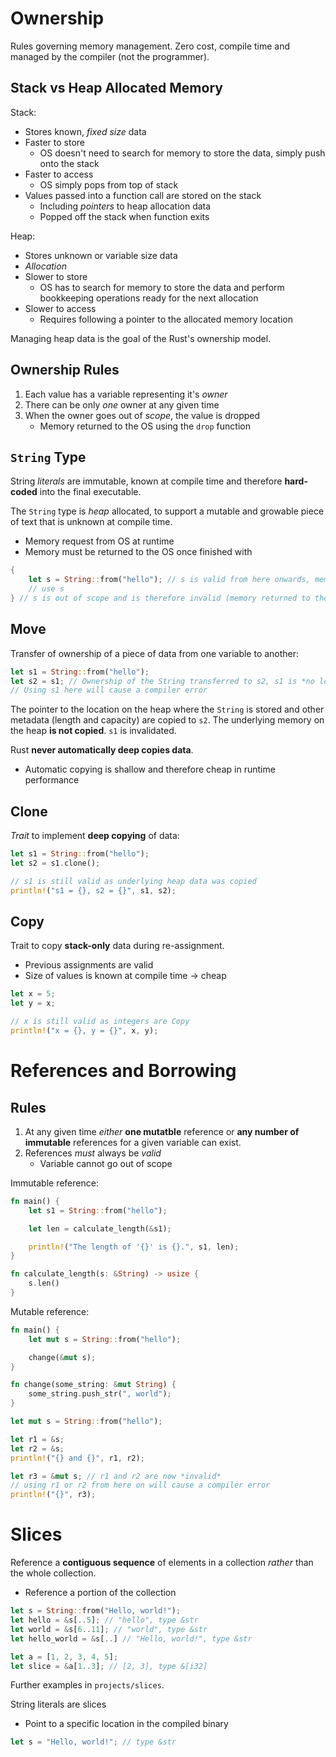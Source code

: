 # Ownership

Rules governing memory management. Zero cost, compile time and managed by the
compiler (not the programmer).

## Stack vs Heap Allocated Memory

Stack:

- Stores known, _fixed size_ data
- Faster to store
  - OS doesn't need to search for memory to store the data, simply push onto
    the stack
- Faster to access
  - OS simply pops from top of stack
- Values passed into a function call are stored on the stack
  - Including _pointers_ to heap allocation data
  - Popped off the stack when function exits

Heap:

- Stores unknown or variable size data
- _Allocation_
- Slower to store
  - OS has to search for memory to store the data and perform bookkeeping operations
    ready for the next allocation
- Slower to access
  - Requires following a pointer to the allocated memory location

Managing heap data is the goal of the Rust's ownership model.

## Ownership Rules

1. Each value has a variable representing it's _owner_
2. There can be only _one_ owner at any given time
3. When the owner goes out of _scope_, the value is dropped
   - Memory returned to the OS using the `drop` function

## `String` Type

String _literals_ are immutable, known at compile time and therefore **hard-coded**
into the final executable.

The `String` type is _heap_ allocated, to support a mutable and growable piece of text
that is unknown at compile time.

- Memory request from OS at runtime
- Memory must be returned to the OS once finished with

```rust
{
    let s = String::from("hello"); // s is valid from here onwards, memory has been allocated on the heap
    // use s
} // s is out of scope and is therefore invalid (memory returned to the OS)
```

## Move

Transfer of ownership of a piece of data from one variable to another:

```rust
let s1 = String::from("hello");
let s2 = s1; // Ownership of the String transferred to s2, s1 is *no longer* valid
// Using s1 here will cause a compiler error
```

The pointer to the location on the heap where the `String` is stored and other metadata (length and capacity) are copied to `s2`. The underlying memory on the heap
**is not copied**. `s1` is invalidated.

Rust **never automatically deep copies data**.

- Automatic copying is shallow and therefore cheap in runtime performance

## Clone

_Trait_ to implement **deep copying** of data:

```rust
let s1 = String::from("hello");
let s2 = s1.clone();

// s1 is still valid as underlying heap data was copied
println!("s1 = {}, s2 = {}", s1, s2);
```

## Copy

Trait to copy **stack-only** data during re-assignment.

- Previous assignments are valid
- Size of values is known at compile time -> cheap

```rust
let x = 5;
let y = x;

// x is still valid as integers are Copy
println!("x = {}, y = {}", x, y);
```

# References and Borrowing

## Rules

1. At any given time _either_ **one mutatble** reference or **any number of immutable** references for a given variable can exist.
2. References _must_ always be _valid_
   - Variable cannot go out of scope

Immutable reference:

```rust
fn main() {
    let s1 = String::from("hello");

    let len = calculate_length(&s1);

    println!("The length of '{}' is {}.", s1, len);
}

fn calculate_length(s: &String) -> usize {
    s.len()
}
```

Mutable reference:

```rust
fn main() {
    let mut s = String::from("hello");

    change(&mut s);
}

fn change(some_string: &mut String) {
    some_string.push_str(", world");
}
```

```rust
let mut s = String::from("hello");

let r1 = &s;
let r2 = &s;
println!("{} and {}", r1, r2);

let r3 = &mut s; // r1 and r2 are now *invalid*
// using r1 or r2 from here on will cause a compiler error
println!("{}", r3);
```

# Slices

Reference a **contiguous sequence** of elements in a collection _rather_ than the whole collection.

- Reference a portion of the collection

```rust
let s = String::from("Hello, world!");
let hello = &s[..5]; // "hello", type &str
let world = &s[6..11]; // "world", type &str
let hello_world = &s[..] // "Hello, world!", type &str

let a = [1, 2, 3, 4, 5];
let slice = &a[1..3]; // [2, 3], type &[i32]
```

Further examples in `projects/slices`.

String literals are slices

- Point to a specific location in the compiled binary

```rust
let s = "Hello, world!"; // type &str
```
